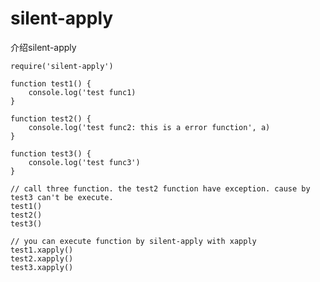 # silent-apply 

介绍silent-apply

	require('silent-apply')
	
	function test1() {
		console.log('test func1)
	}

	function test2() {
		console.log('test func2: this is a error function', a)
	}

	function test3() {
		console.log('test func3')
	}

	// call three function. the test2 function have exception. cause by test3 can't be execute.
	test1()
	test2()
	test3()

	// you can execute function by silent-apply with xapply
	test1.xapply()
	test2.xapply()
	test3.xapply()


	